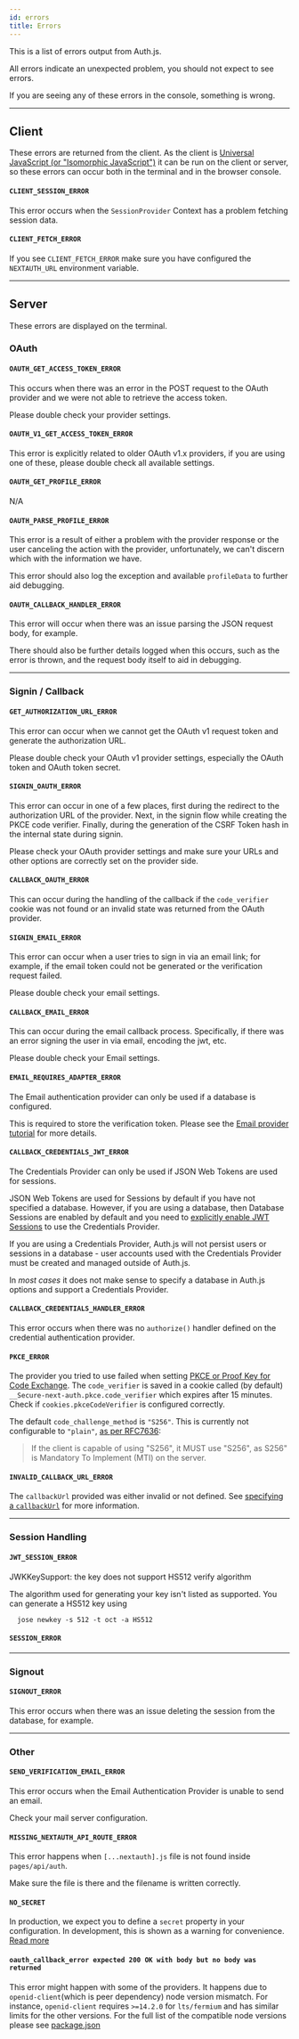 ```yaml
---
id: errors
title: Errors
---
```


This is a list of errors output from Auth.js.

All errors indicate an unexpected problem, you should not expect to see errors.

If you are seeing any of these errors in the console, something is wrong.

---

## Client

These errors are returned from the client. As the client is [Universal JavaScript (or "Isomorphic JavaScript")](https://en.wikipedia.org/wiki/Isomorphic_JavaScript) it can be run on the client or server, so these errors can occur both in the terminal and in the browser console.

#### `CLIENT_SESSION_ERROR`

This error occurs when the `SessionProvider` Context has a problem fetching session data.

#### `CLIENT_FETCH_ERROR`

If you see `CLIENT_FETCH_ERROR` make sure you have configured the `NEXTAUTH_URL` environment variable.

---

## Server

These errors are displayed on the terminal.

### OAuth

#### `OAUTH_GET_ACCESS_TOKEN_ERROR`

This occurs when there was an error in the POST request to the OAuth provider and we were not able to retrieve the access token.

Please double check your provider settings.

#### `OAUTH_V1_GET_ACCESS_TOKEN_ERROR`

This error is explicitly related to older OAuth v1.x providers, if you are using one of these, please double check all available settings.

#### `OAUTH_GET_PROFILE_ERROR`

N/A

#### `OAUTH_PARSE_PROFILE_ERROR`

This error is a result of either a problem with the provider response or the user canceling the action with the provider, unfortunately, we can't discern which with the information we have.

This error should also log the exception and available `profileData` to further aid debugging.

#### `OAUTH_CALLBACK_HANDLER_ERROR`

This error will occur when there was an issue parsing the JSON request body, for example.

There should also be further details logged when this occurs, such as the error is thrown, and the request body itself to aid in debugging.

---

### Signin / Callback

#### `GET_AUTHORIZATION_URL_ERROR`

This error can occur when we cannot get the OAuth v1 request token and generate the authorization URL.

Please double check your OAuth v1 provider settings, especially the OAuth token and OAuth token secret.

#### `SIGNIN_OAUTH_ERROR`

This error can occur in one of a few places, first during the redirect to the authorization URL of the provider. Next, in the signin flow while creating the PKCE code verifier. Finally, during the generation of the CSRF Token hash in the internal state during signin.

Please check your OAuth provider settings and make sure your URLs and other options are correctly set on the provider side.

#### `CALLBACK_OAUTH_ERROR`

This can occur during the handling of the callback if the `code_verifier` cookie was not found or an invalid state was returned from the OAuth provider.

#### `SIGNIN_EMAIL_ERROR`

This error can occur when a user tries to sign in via an email link; for example, if the email token could not be generated or the verification request failed.

Please double check your email settings.

#### `CALLBACK_EMAIL_ERROR`

This can occur during the email callback process. Specifically, if there was an error signing the user in via email, encoding the jwt, etc.

Please double check your Email settings.

#### `EMAIL_REQUIRES_ADAPTER_ERROR`

The Email authentication provider can only be used if a database is configured.

This is required to store the verification token. Please see the [Email provider tutorial](/getting-started/email-tutorial) for more details.

#### `CALLBACK_CREDENTIALS_JWT_ERROR`

The Credentials Provider can only be used if JSON Web Tokens are used for sessions.

JSON Web Tokens are used for Sessions by default if you have not specified a database. However, if you are using a database, then Database Sessions are enabled by default and you need to [explicitly enable JWT Sessions](/reference/configuration/auth-config#session) to use the Credentials Provider.

If you are using a Credentials Provider, Auth.js will not persist users or sessions in a database - user accounts used with the Credentials Provider must be created and managed outside of Auth.js.

In _most cases_ it does not make sense to specify a database in Auth.js options and support a Credentials Provider.

#### `CALLBACK_CREDENTIALS_HANDLER_ERROR`

This error occurs when there was no `authorize()` handler defined on the credential authentication provider.

#### `PKCE_ERROR`

The provider you tried to use failed when setting [PKCE or Proof Key for Code Exchange](https://tools.ietf.org/html/rfc7636#section-4).
The `code_verifier` is saved in a cookie called (by default) `__Secure-next-auth.pkce.code_verifier` which expires after 15 minutes.
Check if `cookies.pkceCodeVerifier` is configured correctly.

The default `code_challenge_method` is `"S256"`. This is currently not configurable to `"plain"`, [as per RFC7636](https://datatracker.ietf.org/doc/html/rfc7636#section-4.2):

> If the client is capable of using "S256", it MUST use "S256", as
> S256" is Mandatory To Implement (MTI) on the server.

#### `INVALID_CALLBACK_URL_ERROR`

The `callbackUrl` provided was either invalid or not defined. See [specifying a `callbackUrl`](/reference/utilities/#specifying-a-callbackurl) for more information.

---

### Session Handling

#### `JWT_SESSION_ERROR`

JWKKeySupport: the key does not support HS512 verify algorithm

The algorithm used for generating your key isn't listed as supported. You can generate a HS512 key using

```
  jose newkey -s 512 -t oct -a HS512
```

#### `SESSION_ERROR`

---

### Signout

#### `SIGNOUT_ERROR`

This error occurs when there was an issue deleting the session from the database, for example.

---

### Other

#### `SEND_VERIFICATION_EMAIL_ERROR`

This error occurs when the Email Authentication Provider is unable to send an email.

Check your mail server configuration.

#### `MISSING_NEXTAUTH_API_ROUTE_ERROR`

This error happens when `[...nextauth].js` file is not found inside `pages/api/auth`.

Make sure the file is there and the filename is written correctly.

#### `NO_SECRET`

In production, we expect you to define a `secret` property in your configuration. In development, this is shown as a warning for convenience. [Read more](/reference/configuration/auth-config#secret)

#### `oauth_callback_error expected 200 OK with body but no body was returned`

This error might happen with some of the providers. It happens due to `openid-client`(which is peer dependency) node version mismatch. For instance, `openid-client` requires `>=14.2.0` for `lts/fermium` and has similar limits for the other versions. For the full list of the compatible node versions please see [package.json](https://github.com/panva/node-openid-client/blob/2a84e46992e1ebeaf685c3f87b65663d126e81aa/package.json#L78)
